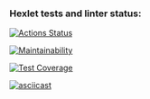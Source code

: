 ### Hexlet tests and linter status:
[![Actions Status](https://github.com/ArtyomVolkov1/frontend-project-46/workflows/hexlet-check/badge.svg)](https://github.com/ArtyomVolkov1/frontend-project-46/actions)

[![Maintainability](https://api.codeclimate.com/v1/badges/90c50bd8bfffc3ee3f3e/maintainability)](https://codeclimate.com/github/ArtyomVolkov1/frontend-project-46/maintainability)

[![Test Coverage](https://api.codeclimate.com/v1/badges/90c50bd8bfffc3ee3f3e/test_coverage)](https://codeclimate.com/github/ArtyomVolkov1/frontend-project-46/test_coverage)

[![asciicast](https://asciinema.org/a/ougMVrKnLXrh9DyAtVJP54Iw0.svg)](https://asciinema.org/a/ougMVrKnLXrh9DyAtVJP54Iw0)